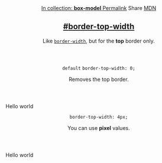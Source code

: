 <section id="border-top-width" class="property">
    <header class="property__header">
        <nav class="property__links">
            <a class="property__collection" href="/box-model/">
                In collection: <strong>box-model</strong>
            </a>
            <a class="property__links-direct" href="/property/border-top-width/" data-property-name="border-top-width"
                data-tooltip="Single page for this property">Permalink</a>
            <a class="property__share" data-tooltip="Share on Twitter or Facebook"
                data-property-name="border-top-width">Share</a>
            <a target="_blank" href="https://developer.mozilla.org/en/docs/Web/CSS/border-top-width"
                data-tooltip="See on Mozilla Developer Network" rel="external">MDN</a>
        </nav>
        <h2 class="property__name">
            <a href="#border-top-width"><span>#</span>border-top-width</a>
        </h2>
        <div class="property__description">
            <p>Like <code class="shorthand"><a href="http://cssreference.io/#border-width">border-width</a></code>, but
                for the <strong>top</strong> border only.</p>
        </div>
    </header>
    <section class="example">
        <header class="example__header">
            <p class="example__name">
                <code class="example--default" data-tooltip="This is the property's default value">default</code>
                <code class="example--value" data-tooltip="Click to copy"
                    data-clipboard-text="border-top-width: 0;">border-top-width: 0;</code>
            </p>
            <div class="example__description">
                <p>Removes the top border.</p>
            </div>
        </header>
        <aside class="example__preview">
            <div class="example__browser"><i></i><i></i><i></i></div>
            <div class="example__output">
                <div class="example__output-div border-top-width " id="border-top-width-0">Hello world</div>
            </div>
        </aside>
    </section>
    <section class="example">
        <header class="example__header">
            <p class="example__name">
                <code class="example--value" data-tooltip="Click to copy"
                    data-clipboard-text="border-top-width: 4px;">border-top-width: 4px;</code>
            </p>
            <div class="example__description">
                <p>You can use <strong>pixel</strong> values.</p>
            </div>
        </header>
        <aside class="example__preview">
            <div class="example__browser"><i></i><i></i><i></i></div>
            <div class="example__output">
                <div class="example__output-div border-top-width " id="border-top-width-4px">Hello world</div>
            </div>
        </aside>
    </section>
</section>
